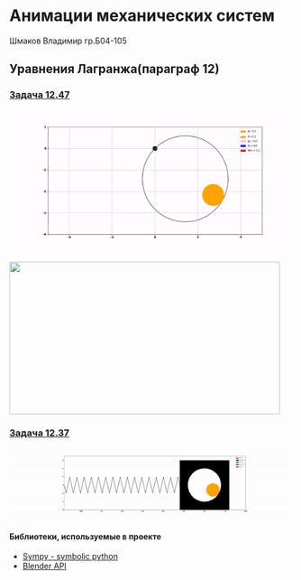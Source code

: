# Анимации механических систем
Шмаков Владимир гр.Б04-105

## Уравнения Лагранжа(параграф 12)

### [Задача 12.47](https://github.com/ShmakovVladimir/analytical-mechanics/blob/main/12_47/README.md)
![](https://github.com/ShmakovVladimir/analytical-mechanics/blob/main/12_47/12_47.gif)

<img align="center" width="480" height="270" src="https://media4.giphy.com/media/iUFeGUjZHuAyMBIFmv/giphy.gif?cid=790b7611b3b1a99baa3a03cd85f91ba2c79861b957b7135d&rid=giphy.gif&ct=g">


### [Задача 12.37](https://github.com/ShmakovVladimir/analytical-mechanics/blob/main/12_37/README.md)
![](https://github.com/ShmakovVladimir/analytical-mechanics/blob/main/12_37/12_37.gif)



#### Библиотеки, используемые в проекте
- [Sympy - symbolic python](https://github.com/ShmakovVladimir/analytical-mechanics/blob/main/usedLibraries/sympyLibConspect/sympyLib.ipynb)
- [Blender API](https://github.com/ShmakovVladimir/analytical-mechanics/blob/main/usedLibraries/BlenderScriptingSynopsis/README.md)

